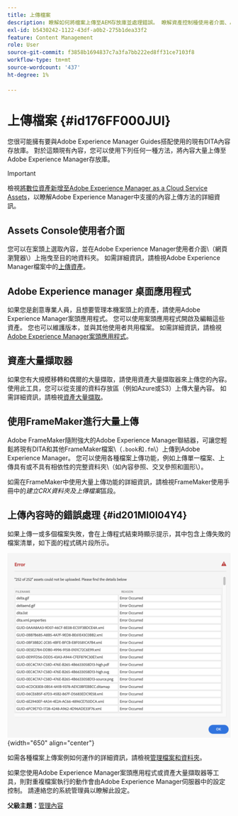```yaml
---
title: 上傳檔案
description: 瞭解如何將檔案上傳至AEM存放庫並處理錯誤。 瞭解資產控制檯使用者介面、AEM案頭應用程式、資產大量擷取器，以及使用FrameMaker進行大量上傳。
exl-id: b5430242-1122-43df-a0b2-275b1dea33f2
feature: Content Management
role: User
source-git-commit: f3858b1694837c7a3fa7bb222ed8ff31ce7103f8
workflow-type: tm+mt
source-wordcount: '437'
ht-degree: 1%

---
```


# 上傳檔案 {#id176FF000JUI}

您很可能擁有要與Adobe Experience Manager Guides搭配使用的現有DITA內容存放庫。 對於這類現有內容，您可以使用下列任何一種方法，將內容大量上傳至Adobe Experience Manager存放庫。

>[!IMPORTANT]
>
> 檢視[將數位資產新增至Adobe Experience Manager as a Cloud Service Assets](https://experienceleague.adobe.com/docs/experience-manager-cloud-service/assets/manage/add-assets.html)，以瞭解Adobe Experience Manager中支援的內容上傳方法的詳細資訊。

## Assets Console使用者介面

您可以在案頭上選取內容，並在Adobe Experience Manager使用者介面\（網頁瀏覽器\）上拖曳至目的地資料夾。 如需詳細資訊，請檢視Adobe Experience Manager檔案中的[上傳資產](https://experienceleague.adobe.com/docs/experience-manager-cloud-service/assets/manage/add-assets.html#upload-assets)。

## Adobe Experience manager 桌面應用程式

如果您是創意專業人員，且想要管理本機案頭上的資產，請使用Adobe Experience Manager案頭應用程式。 您可以使用案頭應用程式開啟及編輯這些資產。 您也可以維護版本，並與其他使用者共用檔案。 如需詳細資訊，請檢視[Adobe Experience Manager案頭應用程式](https://experienceleague.adobe.com/docs/experience-manager-desktop-app/using/using.html)。

## 資產大量擷取器

如果您有大規模移轉和偶爾的大量擷取，請使用資產大量擷取器來上傳您的內容。 使用此工具，您可以從支援的資料存放區（例如Azure或S3）上傳大量內容。 如需詳細資訊，請檢視[資產大量擷取](https://experienceleague.adobe.com/docs/experience-manager-cloud-service/assets/manage/add-assets.html?lang=en#asset-bulk-ingestor)。

## 使用FrameMaker進行大量上傳

Adobe FrameMaker隨附強大的Adobe Experience Manager聯結器，可讓您輕鬆將現有DITA和其他FrameMaker檔案\（`.book`和`.fm`\）上傳到Adobe Experience Manager。 您可以使用各種檔案上傳功能，例如上傳單一檔案、上傳具有或不具有相依性的完整資料夾\（如內容參照、交叉參照和圖形\）。

如需在FrameMaker中使用大量上傳功能的詳細資訊，請檢視FrameMaker使用手冊中的&#x200B;*建立CRX資料夾及上傳檔案*&#x200B;區段。

## 上傳內容時的錯誤處理 {#id201MI0I04Y4}

如果上傳一或多個檔案失敗，會在上傳程式結束時顯示提示，其中包含上傳失敗的檔案清單，如下面的程式碼片段所示。

![](images/uuid-files-failed-to-upload_cs.png){width="650" align="center"}

如需各種檔案上傳案例如何運作的詳細資訊，請檢視[管理檔案和資料夾](authoring-file-management.md#)。

如果您使用Adobe Experience Manager案頭應用程式或資產大量擷取器等工具，則對重複檔案執行的動作會由Adobe Experience Manager伺服器中的設定控制。 請連絡您的系統管理員以瞭解此設定。

**父級主題：**&#x200B;[&#x200B;管理內容](authoring.md)
